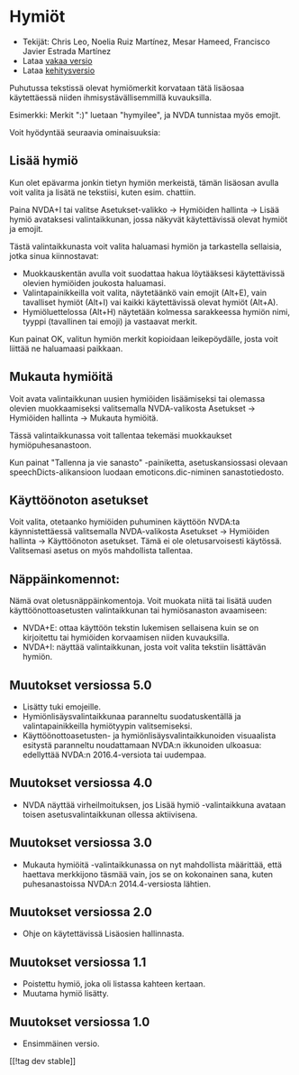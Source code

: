 # Hymiöt #

* Tekijät: Chris Leo, Noelia Ruiz Martínez, Mesar Hameed, Francisco Javier
  Estrada Martínez
* Lataa [vakaa versio][1]
* Lataa [kehitysversio][2]

Puhutussa tekstissä olevat hymiömerkit korvataan tätä lisäosaa käytettäessä
niiden ihmisystävällisemmillä kuvauksilla.

Esimerkki: Merkit ":)" luetaan "hymyilee", ja NVDA tunnistaa myös emojit.

Voit hyödyntää seuraavia ominaisuuksia:

## Lisää hymiö ##

Kun olet epävarma jonkin tietyn hymiön merkeistä, tämän lisäosan avulla voit
valita ja lisätä ne tekstiisi, kuten esim. chattiin.

Paina NVDA+I tai valitse Asetukset-valikko -> Hymiöiden hallinta -> Lisää hymiö avataksesi valintaikkunan, jossa näkyvät käytettävissä olevat hymiöt ja emojit.

Tästä valintaikkunasta voit valita haluamasi hymiön ja tarkastella
sellaisia, jotka sinua kiinnostavat:

*	Muokkauskentän avulla voit suodattaa hakua löytääksesi käytettävissä
  olevien hymiöiden joukosta haluamasi.
*	Valintapainikkeilla voit valita, näytetäänkö vain emojit (Alt+E), vain tavalliset hymiöt (Alt+I) vai kaikki käytettävissä olevat hymiöt (Alt+A).
*	Hymiöluettelossa (Alt+H) näytetään kolmessa sarakkeessa hymiön nimi, tyyppi (tavallinen tai emoji) ja vastaavat merkit.

Kun painat OK, valitun hymiön merkit kopioidaan leikepöydälle, josta voit
liittää ne haluamaasi paikkaan.

## Mukauta hymiöitä ##

Voit avata valintaikkunan uusien hymiöiden lisäämiseksi tai olemassa olevien muokkaamiseksi valitsemalla NVDA-valikosta Asetukset -> Hymiöiden hallinta -> Mukauta hymiöitä.

Tässä valintaikkunassa voit tallentaa tekemäsi muokkaukset
hymiöpuhesanastoon.

Kun painat "Tallenna ja vie sanasto" -painiketta, asetuskansiossasi olevaan
speechDicts-alikansioon luodaan emoticons.dic-niminen sanastotiedosto.

## Käyttöönoton asetukset ##

Voit valita, otetaanko hymiöiden puhuminen käyttöön NVDA:ta käynnistettäessä valitsemalla NVDA-valikosta Asetukset -> Hymiöiden hallinta -> Käyttöönoton asetukset. Tämä ei ole oletusarvoisesti käytössä.
Valitsemasi asetus on myös mahdollista tallentaa.

## Näppäinkomennot: ##

Nämä ovat oletusnäppäinkomentoja. Voit muokata niitä tai lisätä uuden
käyttöönottoasetusten valintaikkunan tai hymiösanaston avaamiseen:

* NVDA+E: ottaa käyttöön tekstin lukemisen sellaisena kuin se on kirjoitettu
  tai hymiöiden korvaamisen niiden kuvauksilla.
* NVDA+I: näyttää valintaikkunan, josta voit valita tekstiin lisättävän
  hymiön.


## Muutokset versiossa 5.0 ##

* Lisätty tuki emojeille.
* Hymiönlisäysvalintaikkunaa paranneltu suodatuskentällä ja
  valintapainikkeilla hymiötyypin valitsemiseksi.
* Käyttöönottoasetusten- ja hymiönlisäysvalintaikkunoiden visuaalista
  esitystä paranneltu noudattamaan NVDA:n ikkunoiden ulkoasua: edellyttää
  NVDA:n 2016.4-versiota tai uudempaa.

## Muutokset versiossa 4.0 ##

* NVDA näyttää virheilmoituksen, jos Lisää hymiö -valintaikkuna avataan
  toisen asetusvalintaikkunan ollessa aktiivisena.


## Muutokset versiossa 3.0 ##

* Mukauta hymiöitä -valintaikkunassa on nyt mahdollista määrittää, että
  haettava merkkijono täsmää vain, jos se on kokonainen sana, kuten
  puhesanastoissa NVDA:n 2014.4-versiosta lähtien.


## Muutokset versiossa 2.0 ##

* Ohje on käytettävissä Lisäosien hallinnasta.


## Muutokset versiossa 1.1 ##

* Poistettu hymiö, joka oli listassa kahteen kertaan.
* Muutama hymiö lisätty.

## Muutokset versiossa 1.0 ##

* Ensimmäinen versio.

[[!tag dev stable]]

[1]: http://addons.nvda-project.org/files/get.php?file=emo

[2]: http://addons.nvda-project.org/files/get.php?file=emo-dev
